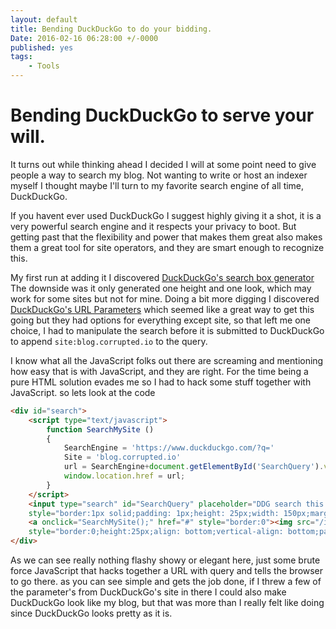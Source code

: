 ```yaml
---
layout: default
title: Bending DuckDuckGo to do your bidding.
Date: 2016-02-16 06:28:00 +/-0000
published: yes
tags: 
    - Tools
---
```


# Bending DuckDuckGo to serve your will.  

It turns out while thinking ahead I decided I will at some point need to give people a way to search my blog. 
Not wanting to write or host an indexer myself I thought maybe I'll turn to my favorite search engine of all time, DuckDuckGo.

<!--more-->

If you havent ever used DuckDuckGo I suggest highly giving it a shot, it is a very powerful search engine and it respects your
privacy to boot. But getting past that the flexibility and power that makes them great also makes them a great tool for
site operators, and they are smart enough to recognize this.

My first run at adding it I discovered [DuckDuckGo's search box generator](https://duckduckgo.com/search_box) The downside was
it only generated one height and one look, which may work for some sites but not for mine. Doing a bit more digging I discovered
[DuckDuckGo's URL Parameters](https://duckduckgo.com/parameters) which seemed like a great way to get this going but they had
options for everything except site, so that left me one choice, I had to manipulate the search before it is submitted to
DuckDuckGo to append `site:blog.corrupted.io` to the query.

I know what all the JavaScript folks out there are screaming and mentioning how easy that is with JavaScript, and they are
right. For the time being a pure HTML solution evades me so I had to hack some stuff together with JavaScript. so lets look at the code

```html
<div id="search">
    <script type="text/javascript">
        function SearchMySite ()
        {
            SearchEngine = 'https://www.duckduckgo.com/?q='
            Site = 'blog.corrupted.io'
            url = SearchEngine+document.getElementById('SearchQuery').value+'+site:'+Site;
            window.location.href = url;
        }
    </script>
    <input type="search" id="SearchQuery" placeholder="DDG search this blog" onkeydown="if(event.which == 13){SearchMySite();}" 
    style="border:1px solid;padding: 1px;height: 25px;width: 150px;margin-top: 2px;">
    <a onclick="SearchMySite();" href="#" style="border:0"><img src="/img/search.png" alt="Search" 
    style="border:0;height:25px;align: bottom;vertical-align: bottom;padding: 0px;margin-left: -5px;"></a>
</div>
```

As we can see really nothing flashy showy or elegant here, just some brute force JavaScript that hacks together a URL with query and tells the browser to go there.
as you can see simple and gets the job done, if I threw a few of the parameter's from DuckDuckGo's site in there I could also make DuckDuckGo look like my blog, 
but that was more than I really felt like doing since DuckDuckGo looks pretty as it is.